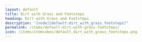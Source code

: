 ```yaml
---
layout: default
title: Dirt with Grass and Footsteps
heading: Dirt with Grass and Footsteps
description: "[node][default:dirt_with_grass_footsteps]"
permalink: /items/default-dirt-with-grass-footsteps/
icon: /items/itemcubes/default_dirt_with_grass_footsteps.png
---
```

